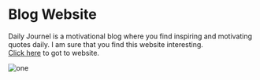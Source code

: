 # Blog Website
Daily Journel is a motivational blog where you find inspiring and motivating quotes daily. I am sure that you find this website interesting.<br />
[Click here](https://hidden-forest-29802.herokuapp.com/) to got to website.

<img src="https://i.ibb.co/zmphBTy/one.jpg" alt="one" border="0">
